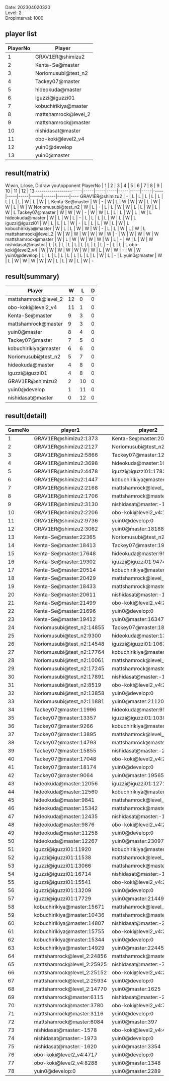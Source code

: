 Date: 202304020320  
Level: 2  
DropInterval: 1000  
## player list
PlayerNo  |  Player
----------|----------------------
1         |  GRAV1ER@shimizu2
2         |  Kenta-Se@master
3         |  Noriomusubi@test_n2
4         |  Tackey07@master
5         |  hideokuda@master
6         |  iguzzi@iguzzi01
7         |  kobuchirikiya@master
8         |  mattshamrock@level_2
9         |  mattshamrock@master
10        |  nishidasat@master
11        |  obo-koki@level2_v4
12        |  yuin0@develop
13        |  yuin0@master
## result(matrix)
W:win, L:lose, D:draw
you\opponent PlayerNo  |  1  |  2  |  3  |  4  |  5  |  6  |  7  |  8  |  9  |  10  |  11  |  12  |  13
-----------------------|-----|-----|-----|-----|-----|-----|-----|-----|-----|------|------|------|----
GRAV1ER@shimizu2       |  -  |  L  |  L  |  L  |  L  |  L  |  L  |  L  |  L  |  W   |  L   |  W   |  L
Kenta-Se@master        |  W  |  -  |  W  |  L  |  W  |  W  |  W  |  L  |  W  |  W   |  L   |  W   |  W
Noriomusubi@test_n2    |  W  |  L  |  -  |  L  |  L  |  W  |  W  |  L  |  L  |  W   |  L   |  W   |  L
Tackey07@master        |  W  |  W  |  W  |  -  |  W  |  W  |  L  |  L  |  L  |  W   |  L   |  W   |  L
hideokuda@master       |  W  |  L  |  W  |  L  |  -  |  L  |  L  |  L  |  L  |  W   |  L   |  W   |  L
iguzzi@iguzzi01        |  W  |  L  |  L  |  L  |  W  |  -  |  L  |  L  |  L  |  W   |  L   |  W   |  L
kobuchirikiya@master   |  W  |  L  |  L  |  W  |  W  |  W  |  -  |  L  |  L  |  W   |  L   |  W   |  L
mattshamrock@level_2   |  W  |  W  |  W  |  W  |  W  |  W  |  W  |  -  |  W  |  W   |  W   |  W   |  W
mattshamrock@master    |  W  |  L  |  W  |  W  |  W  |  W  |  W  |  L  |  -  |  W   |  L   |  W   |  W
nishidasat@master      |  L  |  L  |  L  |  L  |  L  |  L  |  L  |  L  |  L  |  -   |  L   |  L   |  L
obo-koki@level2_v4     |  W  |  W  |  W  |  W  |  W  |  W  |  W  |  L  |  W  |  W   |  -   |  W   |  W
yuin0@develop          |  L  |  L  |  L  |  L  |  L  |  L  |  L  |  L  |  L  |  W   |  L   |  -   |  L
yuin0@master           |  W  |  L  |  W  |  W  |  W  |  W  |  W  |  L  |  L  |  W   |  L   |  W   |  -
## result(summary)
Player                |  W   |  L   |  D
----------------------|------|------|---
mattshamrock@level_2  |  12  |  0   |  0
obo-koki@level2_v4    |  11  |  1   |  0
Kenta-Se@master       |  9   |  3   |  0
mattshamrock@master   |  9   |  3   |  0
yuin0@master          |  8   |  4   |  0
Tackey07@master       |  7   |  5   |  0
kobuchirikiya@master  |  6   |  6   |  0
Noriomusubi@test_n2   |  5   |  7   |  0
hideokuda@master      |  4   |  8   |  0
iguzzi@iguzzi01       |  4   |  8   |  0
GRAV1ER@shimizu2      |  2   |  10  |  0
yuin0@develop         |  1   |  11  |  0
nishidasat@master     |  0   |  12  |  0
## result(detail)
GameNo  |  player1                     |  player2
--------|------------------------------|----------------------------
1       |  GRAV1ER@shimizu2:1373       |  Kenta-Se@master:20129
2       |  GRAV1ER@shimizu2:2127       |  Noriomusubi@test_n2:11744
3       |  GRAV1ER@shimizu2:5866       |  Tackey07@master:12469
4       |  GRAV1ER@shimizu2:3698       |  hideokuda@master:10844
5       |  GRAV1ER@shimizu2:4478       |  iguzzi@iguzzi01:17827
6       |  GRAV1ER@shimizu2:1447       |  kobuchirikiya@master:14268
7       |  GRAV1ER@shimizu2:2168       |  mattshamrock@level_2:25550
8       |  GRAV1ER@shimizu2:1706       |  mattshamrock@master:25085
9       |  GRAV1ER@shimizu2:3130       |  nishidasat@master:-1547
10      |  GRAV1ER@shimizu2:2206       |  obo-koki@level2_v4:16955
11      |  GRAV1ER@shimizu2:9736       |  yuin0@develop:0
12      |  GRAV1ER@shimizu2:3062       |  yuin0@master:18188
13      |  Kenta-Se@master:22365       |  Noriomusubi@test_n2:12408
14      |  Kenta-Se@master:18413       |  Tackey07@master:19100
15      |  Kenta-Se@master:17648       |  hideokuda@master:9518
16      |  Kenta-Se@master:19302       |  iguzzi@iguzzi01:9474
17      |  Kenta-Se@master:20514       |  kobuchirikiya@master:15901
18      |  Kenta-Se@master:20429       |  mattshamrock@level_2:25387
19      |  Kenta-Se@master:18433       |  mattshamrock@master:16747
20      |  Kenta-Se@master:20611       |  nishidasat@master:-1571
21      |  Kenta-Se@master:21499       |  obo-koki@level2_v4:22356
22      |  Kenta-Se@master:21696       |  yuin0@develop:0
23      |  Kenta-Se@master:19412       |  yuin0@master:16347
24      |  Noriomusubi@test_n2:14855   |  Tackey07@master:18183
25      |  Noriomusubi@test_n2:9300    |  hideokuda@master:13790
26      |  Noriomusubi@test_n2:14548   |  iguzzi@iguzzi01:10677
27      |  Noriomusubi@test_n2:17764   |  kobuchirikiya@master:15293
28      |  Noriomusubi@test_n2:10061   |  mattshamrock@level_2:25721
29      |  Noriomusubi@test_n2:17245   |  mattshamrock@master:25189
30      |  Noriomusubi@test_n2:17891   |  nishidasat@master:-1444
31      |  Noriomusubi@test_n2:8519    |  obo-koki@level2_v4:20737
32      |  Noriomusubi@test_n2:13858   |  yuin0@develop:0
33      |  Noriomusubi@test_n2:11881   |  yuin0@master:21120
34      |  Tackey07@master:11996       |  hideokuda@master:9585
35      |  Tackey07@master:13357       |  iguzzi@iguzzi01:10382
36      |  Tackey07@master:9266        |  kobuchirikiya@master:15596
37      |  Tackey07@master:13895       |  mattshamrock@level_2:24972
38      |  Tackey07@master:14793       |  mattshamrock@master:24226
39      |  Tackey07@master:15855       |  nishidasat@master:-2111
40      |  Tackey07@master:17048       |  obo-koki@level2_v4:22124
41      |  Tackey07@master:18174       |  yuin0@develop:0
42      |  Tackey07@master:9064        |  yuin0@master:19565
43      |  hideokuda@master:12056      |  iguzzi@iguzzi01:12712
44      |  hideokuda@master:12560      |  kobuchirikiya@master:13376
45      |  hideokuda@master:9841       |  mattshamrock@level_2:19811
46      |  hideokuda@master:15342      |  mattshamrock@master:25214
47      |  hideokuda@master:12435      |  nishidasat@master:-1587
48      |  hideokuda@master:9876       |  obo-koki@level2_v4:23260
49      |  hideokuda@master:11258      |  yuin0@develop:0
50      |  hideokuda@master:12267      |  yuin0@master:23097
51      |  iguzzi@iguzzi01:11920       |  kobuchirikiya@master:14860
52      |  iguzzi@iguzzi01:11538       |  mattshamrock@level_2:23063
53      |  iguzzi@iguzzi01:13066       |  mattshamrock@master:19312
54      |  iguzzi@iguzzi01:16714       |  nishidasat@master:-1781
55      |  iguzzi@iguzzi01:15541       |  obo-koki@level2_v4:20573
56      |  iguzzi@iguzzi01:13209       |  yuin0@develop:0
57      |  iguzzi@iguzzi01:17729       |  yuin0@master:21449
58      |  kobuchirikiya@master:15671  |  mattshamrock@level_2:25485
59      |  kobuchirikiya@master:10436  |  mattshamrock@master:24450
60      |  kobuchirikiya@master:14807  |  nishidasat@master:-2043
61      |  kobuchirikiya@master:15755  |  obo-koki@level2_v4:23111
62      |  kobuchirikiya@master:15344  |  yuin0@develop:0
63      |  kobuchirikiya@master:14929  |  yuin0@master:22445
64      |  mattshamrock@level_2:24856  |  mattshamrock@master:19282
65      |  mattshamrock@level_2:25925  |  nishidasat@master:-785
66      |  mattshamrock@level_2:25152  |  obo-koki@level2_v4:22069
67      |  mattshamrock@level_2:25934  |  yuin0@develop:0
68      |  mattshamrock@level_2:14770  |  yuin0@master:1625
69      |  mattshamrock@master:6115    |  nishidasat@master:-2002
70      |  mattshamrock@master:3780    |  obo-koki@level2_v4:7688
71      |  mattshamrock@master:3116    |  yuin0@develop:0
72      |  mattshamrock@master:6084    |  yuin0@master:397
73      |  nishidasat@master:-1578     |  obo-koki@level2_v4:4368
74      |  nishidasat@master:-1973     |  yuin0@develop:0
75      |  nishidasat@master:-1620     |  yuin0@master:3354
76      |  obo-koki@level2_v4:4717     |  yuin0@develop:0
77      |  obo-koki@level2_v4:8288     |  yuin0@master:1348
78      |  yuin0@develop:0             |  yuin0@master:2289
